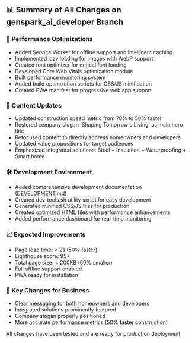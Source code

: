 ## 📊 Summary of All Changes on genspark_ai_developer Branch

### 🚀 Performance Optimizations
- Added Service Worker for offline support and intelligent caching
- Implemented lazy loading for images with WebP support
- Created font optimizer for critical font loading
- Developed Core Web Vitals optimization module
- Built performance monitoring system
- Added build optimization scripts for CSS/JS minification
- Created PWA manifest for progressive web app support

### 📝 Content Updates
- Updated construction speed metric from 70% to 50% faster
- Restored company slogan 'Shaping Tomorrow's Living' as main hero title
- Refocused content to directly address homeowners and developers
- Updated value propositions for target audiences
- Emphasized integrated solutions: Steel + Insulation + Waterproofing + Smart home

### 🛠️ Development Environment
- Added comprehensive development documentation (DEVELOPMENT.md)
- Created dev-tools.sh utility script for easy development
- Generated minified CSS/JS files for production
- Created optimized HTML files with performance enhancements
- Added performance dashboard for real-time monitoring

### 📈 Expected Improvements
- Page load time: < 2s (50% faster)
- Lighthouse score: 95+
- Total page size: < 200KB (60% smaller)
- Full offline support enabled
- PWA ready for installation

### 🎯 Key Changes for Business
- Clear messaging for both homeowners and developers
- Integrated solutions prominently featured
- Company slogan properly positioned
- More accurate performance metrics (50% faster construction)

All changes have been tested and are ready for production deployment.
